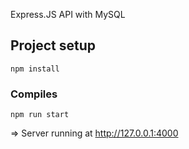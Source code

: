 Express.JS API with MySQL

## Project setup
```
npm install
```

### Compiles
```
npm run start
```
=> Server running at http://127.0.0.1:4000